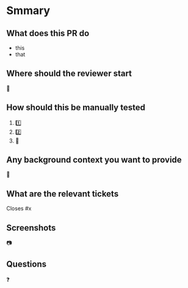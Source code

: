 # Smmary

## What does this PR do
<!-- A brief explanation synthesizing the feature, bug or fix. -->
- this
- that

## Where should the reviewer start
<!-- Explain where the reviewer should start in order to review the whole addition or subtractions. -->
:checkered_flag:

## How should this be manually tested
<!-- List of steps to reproduce, corroborate or tests to run. Write this section clear enough so that external users can also follow it and test the fix. -->
1. :one:
2. :two:
3. :tada:

## Any background context you want to provide
<!-- Any information regarding the PR that the reviewer should know. -->
:construction:

## What are the relevant tickets
<!-- Link to issues, related PR, JIRA issues, etc. -->
Closes #x

## Screenshots
<!-- Screenshots of the feature if available. -->
:camera:

## Questions
<!-- If available, to another developer or reviewer. -->
:question:
